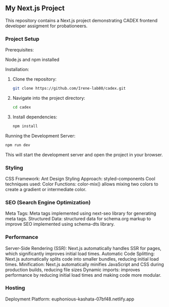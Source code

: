 ## My Next.js Project

This repository contains a Next.js project demonstrating CADEX frontend developer assigment for probationeers.

### Project Setup

Prerequisites:

Node.js and npm installed

Installation:

1. Clone the repository:
   ```bash
   git clone https://github.com/Irene-lab80/cadex.git
   ```
2. Navigate into the project directory:
   ```bash
   cd cadex
   ```
3. Install dependencies:
   ```bash
   npm install
   ```

Running the Development Server:

```bash
npm run dev
```

This will start the development server and open the project in your browser.

### Styling

CSS Framework: Ant Design
Styling Approach: styled-components
Cool techniques used:
Color Functions: color-mix() allows mixing two colors to create a gradient or intermediate color.

### SEO (Search Engine Optimization)

Meta Tags: Meta tags implemented using next-seo library for generating meta tags.
Structured Data: structured data for schema.org markup to improve SEO implemented using schema-dts library.

### Performance

Server-Side Rendering (SSR): Next.js automatically handles SSR for pages, which significantly improves initial load times.
Automatic Code Splitting: Next.js automatically splits code into smaller bundles, reducing initial load times.
Minification: Next.js automatically minifies JavaScript and CSS during production builds, reducing file sizes
Dynamic imports: improves performance by reducing initial load times and making code more modular.

### Hosting

Deployment Platform: euphonious-kashata-07bf48.netlify.app
